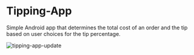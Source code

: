 # Tipping-App
Simple Android app that determines the total cost of an order and the tip based on user choices for the tip percentage.


![tipping-app-update](https://user-images.githubusercontent.com/64051575/141001994-efac6bf6-5181-41a9-9592-8c974343375f.png)

